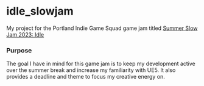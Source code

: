 # idle_slowjam
My project for the Portland Indie Game Squad game jam titled [Summer Slow Jam 2023: Idle](https://itch.io/jam/ssjidle)

### Purpose
The goal I have in mind for this game jam is to keep my development active over the summer break and increase my familiarity with UE5. It also provides a deadline and theme to focus my creative energy on.
